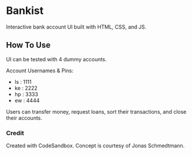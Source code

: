 # Bankist

Interactive bank account UI built with HTML, CSS, and JS.

## How To Use

UI can be tested with 4 dummy accounts.

Account Usernames & Pins:

- ls : 1111
- ke : 2222
- hp : 3333
- ew : 4444

Users can transfer money, request loans, sort their transactions, and close their accounts.

### Credit

Created with CodeSandbox. Concept is courtesy of Jonas Schmedtmann.
